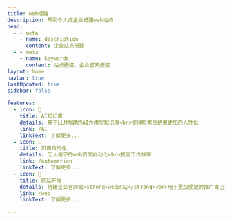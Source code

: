 ```yaml
---
title: web搭建
description: 帮助个人或企业搭建web站点
head:
  - - meta
    - name: description
      content: 企业站点搭建
  - - meta
    - name: keywords
      content: 站点搭建，企业官网搭建
layout: home 
navbar: true
lastUpdated: true
sidebar: false

features:
  - icon: 📖
    title: AI知识库
    details: 基于LLM构建的AI大模型知识库<br>使得检索的结果更加的人性化
    link: /AI
    linkText: 了解更多...
  - icon: 💡
    title: 页面自动化
    details: 无人值守的web页面自动化<br>提高工作效率
    link: /automation
    linkText: 了解更多...
  - icon: 💯
    title: 网站开发
    details: 搭建企业官网或<strong>web网站</strong><br>用于更加便捷的推广自己的服务
    link: /web
    linkText: 了解更多...

---
```





